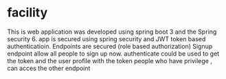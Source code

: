 # facility

This is web application was  developed using spring boot 3 and the Spring security 6.
app is secured using spring security and JWT token based authenticatioin.
Endpoints are secured (role based authorization)
Signup endpoint allow all people to sign up now.
authenticate could be used to get the token and the user profile
with the token people who have privilege , can acces the other endpoint 
